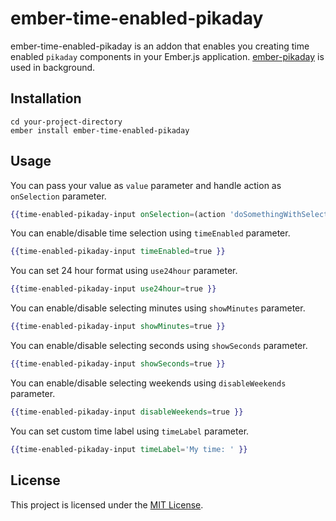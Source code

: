 ember-time-enabled-pikaday
==============================================================================

ember-time-enabled-pikaday is an addon that enables you creating time enabled `pikaday` components in your Ember.js application.
[ember-pikaday](https://github.com/adopted-ember-addons/ember-pikaday) is used in background.

Installation
------------------------------------------------------------------------------

```
cd your-project-directory
ember install ember-time-enabled-pikaday
```

Usage
------------------------------------------------------------------------------

You can pass your value as `value` parameter and handle action as `onSelection` parameter.
```hbs
{{time-enabled-pikaday-input onSelection=(action 'doSomethingWithSelectedValue') }}
```

You can enable/disable time selection using `timeEnabled` parameter.
```hbs
{{time-enabled-pikaday-input timeEnabled=true }}
```

You can set 24 hour format using `use24hour` parameter.
```hbs
{{time-enabled-pikaday-input use24hour=true }}
```

You can enable/disable selecting minutes using `showMinutes` parameter.
```hbs
{{time-enabled-pikaday-input showMinutes=true }}
```

You can enable/disable selecting seconds using `showSeconds` parameter.
```hbs
{{time-enabled-pikaday-input showSeconds=true }}
```

You can enable/disable selecting weekends using `disableWeekends` parameter.
```hbs
{{time-enabled-pikaday-input disableWeekends=true }}
```

You can set custom time label using `timeLabel` parameter.
```hbs
{{time-enabled-pikaday-input timeLabel='My time: ' }}
```


License
------------------------------------------------------------------------------

This project is licensed under the [MIT License](LICENSE.md).
